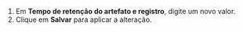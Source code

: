 1. Em **Tempo de retenção do artefato e registro**, digite um novo valor.
1. Clique em **Salvar** para aplicar a alteração.